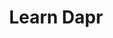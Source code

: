 ---
title: "Learn Dapr"
description: "Learn to build and run distributed applications with Dapr."
draft: false

learn:

  - title: "Concepts"
    summary: "Learn the core concepts of Dapr through the Dapr docs. Learn about the Dapr runtime, the building block APIs, components, and cross-cutting concerns that Dapr provides out of the box."
    cta :
      enable : true
      label : "Learn the Dapr Concepts"
      link : "https://docs.dapr.io/concepts/"

  - title: "Getting Started"
    summary: "Use the _Getting Started_ guide in the docs to install Dapr locally and interact with the Dapr sidecar using the State Management API."
    cta :
      enable : true
      label : "Get started with Dapr"
      link : "https://docs.dapr.io/getting-started/"

  - title: "Quickstarts"
    summary: "Try the different building block APIs by running Dapr applications locally. The Quickstarts are available in multiple languages including .NET, Java, Python, JavaScript, and Go."
    cta :
      enable : true
      label : "Try the Dapr Quickstarts"
      link : "https://docs.dapr.io/getting-started/quickstarts/"

  - title: "Dapr University"
    summary: "Learn Dapr through Dapr University, a free, self-paced learning program that provides hands-on courses to learn Dapr. It uses a cloud-based sandbox environment and requires no local setup, you only need a browser. Dapr University is community sponsored by Diagrid."
    cta :
      enable : true
      label : "Try the Dapr University courses"
      link : "https://www.diagrid.io/dapr-university"


---